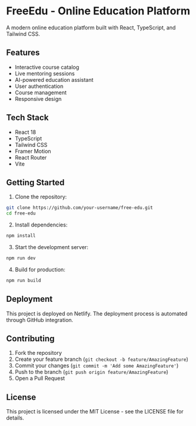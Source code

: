 # FreeEdu - Online Education Platform

A modern online education platform built with React, TypeScript, and Tailwind CSS.

## Features

- Interactive course catalog
- Live mentoring sessions
- AI-powered education assistant
- User authentication
- Course management
- Responsive design

## Tech Stack

- React 18
- TypeScript
- Tailwind CSS
- Framer Motion
- React Router
- Vite

## Getting Started

1. Clone the repository:
```bash
git clone https://github.com/your-username/free-edu.git
cd free-edu
```

2. Install dependencies:
```bash
npm install
```

3. Start the development server:
```bash
npm run dev
```

4. Build for production:
```bash
npm run build
```

## Deployment

This project is deployed on Netlify. The deployment process is automated through GitHub integration.

## Contributing

1. Fork the repository
2. Create your feature branch (`git checkout -b feature/AmazingFeature`)
3. Commit your changes (`git commit -m 'Add some AmazingFeature'`)
4. Push to the branch (`git push origin feature/AmazingFeature`)
5. Open a Pull Request

## License

This project is licensed under the MIT License - see the LICENSE file for details. 